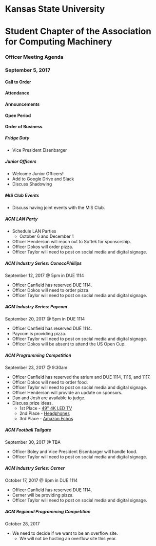 # Kansas State University
# Student Chapter of the Association for Computing Machinery
### Officer Meeting Agenda
### September 5, 2017


#### Call to Order

#### Attendance

#### Announcements

#### Open Period

#### Order of Business
##### Fridge Duty
* Vice President Eisenbarger

##### Junior Officers
* Welcome Junior Officers!
* Add to Google Drive and Slack
* Discuss Shadowing

##### MIS Club Events
* Discuss having joint events with the MIS Club.

##### ACM LAN Party
* Schedule LAN Parties
    * October 6 and December 1
* Officer Henderson will reach out to Softek for sponsorship.
* Officer Dokos will order pizza.
* Officer Taylor will need to post on social media and digital signage.

##### ACM Industry Series: ConocoPhillips
September 12, 2017 @ 5pm in DUE 1114
* Officer Canfield has reserved DUE 1114.
* Officer Dokos will need to order pizza.
* Officer Taylor will need to post on social media and digital signage.

##### ACM Industry Series: Paycom
September 20, 2017 @ 5pm in DUE 1114
* Officer Canfield has reserved DUE 1114.
* Paycom is providing pizza.
* Officer Taylor will need to post on social media and digital signage.
* Officer Dokos will be absent to attend the US Open Cup.

##### ACM Programming Competition
September 23, 2017 @ 9:30am
* Officer Canfield has reserved the atrium and DUE 1114, 1116, and 1117.
* Officer Dokos will need to order food.
* Officer Taylor will need to post on social media and digital signage.
* Officer Henderson will provide an update on sponsors.
* Dan and Josh are available to judge.
* Discuss prize ideas.
    * 1st Place - [49" 4K LED TV](https://www.amazon.com/TCL-55S405-55-Inch-Ultra-Smart/dp/B01MYGISTO)
    * 2nd Place - [Headphones](https://www.amazon.com/Audio-Technica-ATH-M50x-Professional-Monitor-Headphones/dp/B00HVLUR86)
    * 3rd Place - [Amazon Echos](https://www.amazon.com/Amazon-SK705DI-Certified-Refurbished-Echo/dp/B00Y3QOH5G)

##### ACM Football Tailgate
September 30, 2017 @ TBA
* Officer Boley and Vice President Eisenbarger will handle food.
* Officer Taylor will need to post on social media and digital signage.

##### ACM Industry Series: Cerner
October 17, 2017 @ 6pm in DUE 1114
* Officer Canfield has reserved DUE 1114.
* Cerner will be providing pizza.
* Officer Taylor will need to post on social media and digital signage.

##### ACM Regional Programming Competition
October 28, 2017
* We need to decide if we want to be an overflow site.
    * We will not be hosting an overflow site this year.
